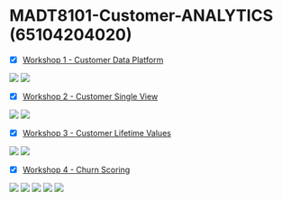 # MADT8101-Customer-ANALYTICS (65104204020)

- [x] [Workshop 1 - Customer Data Platform](https://github.com/Superbom99/MADT8101-CRM-ANALYTICS/tree/main/Workshop%201%20-%20Customer%20Data%20Platform)

[![](https://img.shields.io/badge/-Concept-blue)](#) [![](https://img.shields.io/badge/-Presentation-blue)](#)

- [x] [Workshop 2 - Customer Single View](https://github.com/Superbom99/MADT8101-CRM-ANALYTICS/tree/main/Workshop%202%20-%20Customer%20Single%20View)
      
[![](https://img.shields.io/badge/-Concept-blue)](#) [![](https://img.shields.io/badge/-Presentation-blue)](#)

- [x] [Workshop 3 - Customer Lifetime Values](https://github.com/Superbom99/MADT8101-CRM-ANALYTICS/tree/main/Workshop%203%20-%20Customer%20Lifetime%20Values)

[![](https://img.shields.io/badge/-Concept-blue)](#) [![](https://img.shields.io/badge/-Presentation-blue)](#)

- [x] [Workshop 4 - Churn Scoring](https://github.com/Superbom99/MADT8101-CRM-ANALYTICS/tree/8322a6f769767ce3f6b3eb0aaaef5e32fc478002/Chapter%207%20-%20Churn%20Scoring)

[![](https://img.shields.io/badge/-Classification-orange)](#) [![](https://img.shields.io/badge/-Python-green)](#) [![](https://img.shields.io/badge/-Logistic--Regression-orange)](#) [![](https://img.shields.io/badge/-XGBoost-orange)](#) [![](https://img.shields.io/badge/-Google--Colab-blue)](#) 

